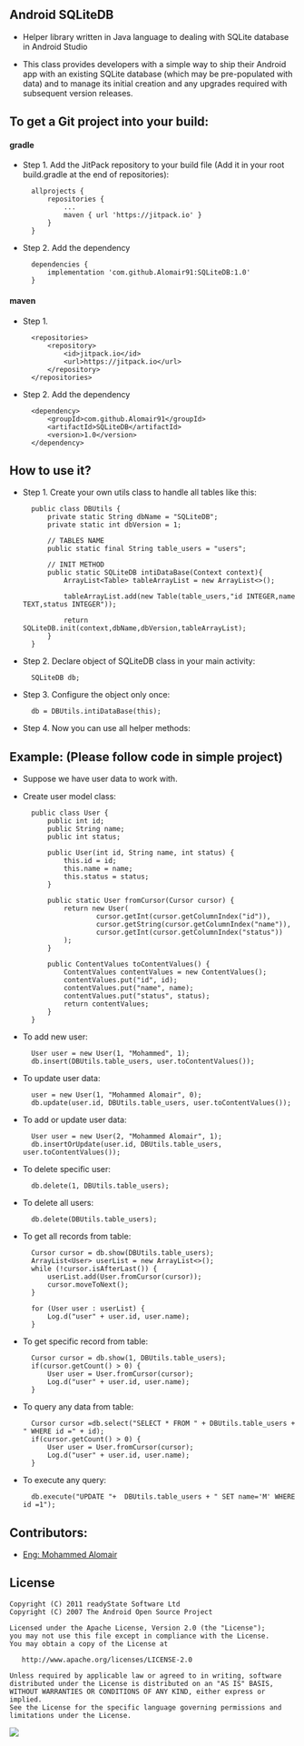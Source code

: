 Android SQLiteDB
-------

- Helper library written in Java language to dealing with SQLite database in Android Studio

- This class provides developers with a simple way to ship their Android app with an existing SQLite database (which may be pre-populated with data) and to manage its initial creation and any upgrades required with subsequent version releases.


To get a Git project into your build:
-------

#### gradle
- Step 1. Add the JitPack repository to your build file
  (Add it in your root build.gradle at the end of repositories):

	    allprojects {
            repositories {
        	    ...
        	    maven { url 'https://jitpack.io' }
            }
        }
    
- Step 2. Add the dependency

        dependencies {
            implementation 'com.github.Alomair91:SQLiteDB:1.0'
        }


#### maven
- Step 1.

        <repositories>
            <repository>
                <id>jitpack.io</id>
                <url>https://jitpack.io</url>
            </repository>
        </repositories>
        
- Step 2. Add the dependency

        <dependency>
            <groupId>com.github.Alomair91</groupId>
            <artifactId>SQLiteDB</artifactId>
            <version>1.0</version>
        </dependency>
	

How to use it?
-------

- Step 1. Create your own utils class to handle all tables like this:

        public class DBUtils {
            private static String dbName = "SQLiteDB";
            private static int dbVersion = 1;
            
            // TABLES NAME
            public static final String table_users = "users";
        
            // INIT METHOD
            public static SQLiteDB intiDataBase(Context context){
                ArrayList<Table> tableArrayList = new ArrayList<>();
                
                tableArrayList.add(new Table(table_users,"id INTEGER,name TEXT,status INTEGER"));
                
                return SQLiteDB.init(context,dbName,dbVersion,tableArrayList);
            }
        }
        
- Step 2. Declare object of SQLiteDB class in your main activity:

        SQLiteDB db;
        

- Step 3. Configure the object only once:

        db = DBUtils.intiDataBase(this);

- Step 4. Now you can use all helper methods: 



Example: (Please follow code in simple project)
-------

- Suppose we have user data to work with.
- Create user model class:

        public class User {
            public int id;
            public String name;
            public int status;
        
            public User(int id, String name, int status) {
                this.id = id;
                this.name = name;
                this.status = status;
            }
        
            public static User fromCursor(Cursor cursor) {
                return new User(
                        cursor.getInt(cursor.getColumnIndex("id")),
                        cursor.getString(cursor.getColumnIndex("name")),
                        cursor.getInt(cursor.getColumnIndex("status"))
                );
            }
        
            public ContentValues toContentValues() {
                ContentValues contentValues = new ContentValues();
                contentValues.put("id", id);
                contentValues.put("name", name);
                contentValues.put("status", status);
                return contentValues;
            }
        }

- To add new user:

        User user = new User(1, "Mohammed", 1);
        db.insert(DBUtils.table_users, user.toContentValues());
       
- To update user data:

        user = new User(1, "Mohammed Alomair", 0);
        db.update(user.id, DBUtils.table_users, user.toContentValues());
       
- To add or update user data:

        User user = new User(2, "Mohammed Alomair", 1);
        db.insertOrUpdate(user.id, DBUtils.table_users, user.toContentValues());
       
- To delete specific user:

        db.delete(1, DBUtils.table_users);
        
- To delete all users:

        db.delete(DBUtils.table_users);
        
- To get all records from table:

        Cursor cursor = db.show(DBUtils.table_users);
        ArrayList<User> userList = new ArrayList<>();
        while (!cursor.isAfterLast()) {
            userList.add(User.fromCursor(cursor));
            cursor.moveToNext();
        }
        
        for (User user : userList) {
            Log.d("user" + user.id, user.name);
        }
        
- To get specific record from table:

        Cursor cursor = db.show(1, DBUtils.table_users);
        if(cursor.getCount() > 0) {
            User user = User.fromCursor(cursor);
            Log.d("user" + user.id, user.name);
        }
        
- To query any data from table:

        Cursor cursor =db.select("SELECT * FROM " + DBUtils.table_users + " WHERE id =" + id);
        if(cursor.getCount() > 0) {
            User user = User.fromCursor(cursor);
            Log.d("user" + user.id, user.name);
        }
        
- To execute any query:

        db.execute("UPDATE "+  DBUtils.table_users + " SET name='M' WHERE id =1");
    


Contributors:
-------
  * [Eng: Mohammed Alomair](https://github.com/Alomair91)

License
-------

    Copyright (C) 2011 readyState Software Ltd
    Copyright (C) 2007 The Android Open Source Project

    Licensed under the Apache License, Version 2.0 (the "License");
    you may not use this file except in compliance with the License.
    You may obtain a copy of the License at

       http://www.apache.org/licenses/LICENSE-2.0

    Unless required by applicable law or agreed to in writing, software
    distributed under the License is distributed on an "AS IS" BASIS,
    WITHOUT WARRANTIES OR CONDITIONS OF ANY KIND, either express or implied.
    See the License for the specific language governing permissions and
    limitations under the License.

[![](https://jitpack.io/v/Alomair91/SQLiteDB.svg)](https://jitpack.io/#Alomair91/SQLiteDB)

